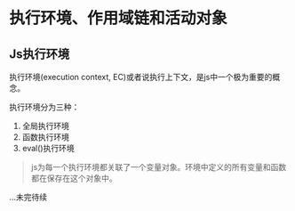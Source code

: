 # 执行环境、作用域链和活动对象

## Js执行环境

执行环境(execution context, EC)或者说执行上下文，是js中一个极为重要的概念。

执行环境分为三种：

1. 全局执行环境
2. 函数执行环境
3. eval()执行环境

> js为每一个执行环境都关联了一个变量对象。环境中定义的所有变量和函数都在保存在这个对象中。

...未完待续
